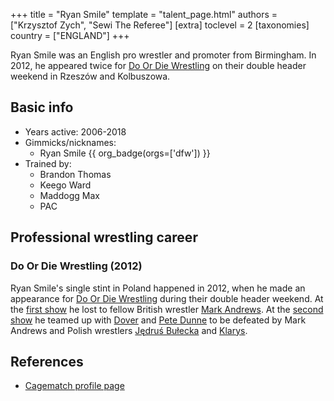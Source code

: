 +++
title = "Ryan Smile"
template = "talent_page.html"
authors = ["Krzysztof Zych", "Sewi The Referee"]
[extra]
toclevel = 2
[taxonomies]
country = ["ENGLAND"]
+++

Ryan Smile was an English pro wrestler and promoter from Birmingham. In 2012, he appeared twice for [Do Or Die Wrestling](@/o/ddw.md) on their double header weekend in Rzeszów and Kolbuszowa.

## Basic info

* Years active: 2006-2018
* Gimmicks/nicknames:
  - Ryan Smile {{ org_badge(orgs=['dfw']) }}
* Trained by:
  - Brandon Thomas
  - Keego Ward
  - Maddogg Max
  - PAC

## Professional wrestling career

### Do Or Die Wrestling (2012)

Ryan Smile's single stint in Poland happened in 2012, when he made an appearance for [Do Or Die Wrestling](@/o/ddw.md) during their double header weekend. At the [first show](@/e/ddw/2012-03-09-ddw-6.md) he lost to fellow British wrestler [Mark Andrews](@/w/mark-andrews.md). At the [second show](@/e/ddw/2012-03-10-ddw-7.md) he teamed up with [Dover](@/w/dover.md) and [Pete Dunne](@/w/pete-dunne.md) to be defeated by Mark Andrews and Polish wrestlers [Jędruś Bułecka](@/w/jedrus-bulecka.md) and [Klarys](@/w/klarys.md).

## References

* [Cagematch profile page](https://www.cagematch.net/?id=2&nr=14039)
